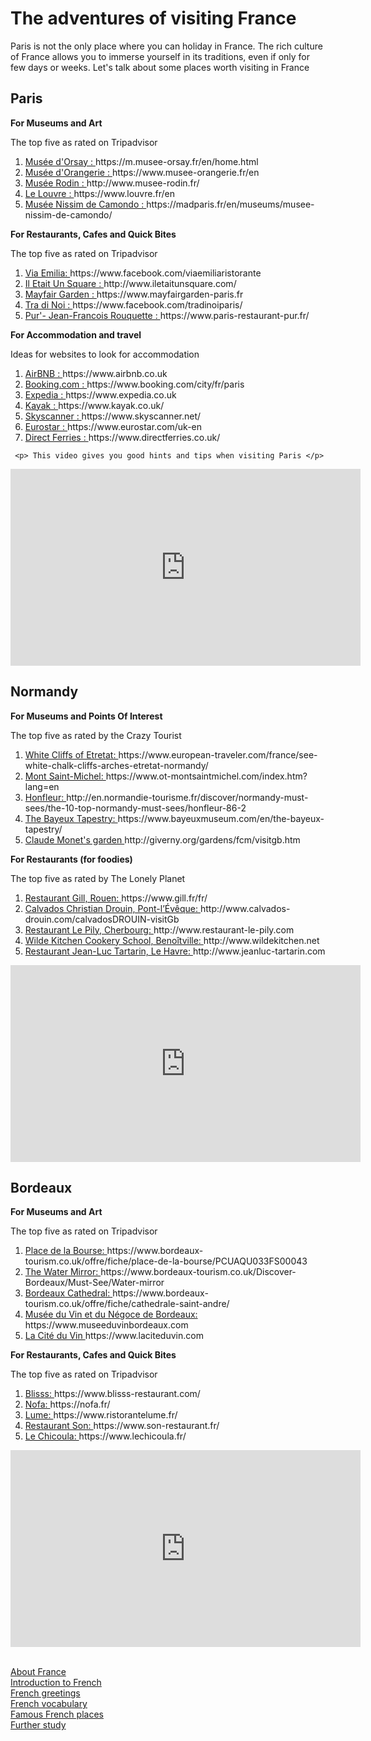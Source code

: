 <h1> The adventures of visiting France </h1>
<body>
<p> Paris is not the only place where you can holiday in France. The rich culture of France allows you to immerse yourself in its traditions, even if only for few days or weeks. Let's talk about some places worth visiting in France </p>

<h2> Paris </h2>
<p> <strong> For Museums and Art </strong> </p>
<p> The top five as rated on Tripadvisor </p>
  <p> <ol> <li> <a href="https://m.musee-orsay.fr/en/home.html"> Musée d'Orsay : </a>  https://m.musee-orsay.fr/en/home.html </li> 
  <li> <a href="https://www.musee-orangerie.fr/en" > Musée d'Orangerie : </a> https://www.musee-orangerie.fr/en </li>
  <li> <a href="http://www.musee-rodin.fr/"> Musée Rodin : </a> http://www.musee-rodin.fr/ </li>
  <li> <a href="https://www.louvre.fr/en"> Le Louvre : </a> https://www.louvre.fr/en </li>
  <li> <a href="https://madparis.fr/en/museums/musee-nissim-de-camondo/" > Musée Nissim de Camondo : </a>  https://madparis.fr/en/museums/musee-nissim-de-camondo/ </li> 
</ol> </p>
 <p> <strong> For Restaurants, Cafes and Quick Bites </strong> </p>
 <p>  The top five as rated on Tripadvisor </p>
 <p> <ol> <li> <a href="https://www.facebook.com/viaemiliaristorante?utm_source=tripadvisor&utm_medium=referral"> Via Emilia:                     </a> https://www.facebook.com/viaemiliaristorante </li>
    <li> <a href="http://www.iletaitunsquare.com/" > Il Etait Un Square : </a> http://www.iletaitunsquare.com/ </li>
    <li> <a href="https://www.mayfairgarden-paris.fr/?utm_source=tripadvisor&utm_medium=referral" > Mayfair Garden : </a> https://www.mayfairgarden-paris.fr </li>
   <li> <a href="https://www.facebook.com/tradinoiparis/" > Tra di Noi : </a> https://www.facebook.com/tradinoiparis/ </li>
   <li> <a href="https://www.paris-restaurant-pur.fr/" > Pur'- Jean-Francois Rouquette : </a> https://www.paris-restaurant-pur.fr/ </li> 

</ol>
 
   <p> <strong> For Accommodation and travel </strong> </p>
<p>  Ideas for websites to look for accommodation </p>
  <p> <ol> <li> <a href="https://www.airbnb.co.uk/" > AirBNB : </a> https://www.airbnb.co.uk </li>
<li> <a href="https://www.booking.com/city/fr/paris.en-gb.html"> Booking.com : </a> https://www.booking.com/city/fr/paris </li> 
<li> <a href="https://www.expedia.co.uk/" > Expedia : </a>  https://www.expedia.co.uk </li> 
 <li> <a href="https://www.kayak.co.uk/" > Kayak : </a> https://www.kayak.co.uk/ </li>
  <li> <a href="https://www.skyscanner.net/" > Skyscanner : </a> https://www.skyscanner.net/ </li>
  <li> <a href="https://www.eurostar.com/uk-en" > Eurostar : </a> https://www.eurostar.com/uk-en </li>  
 <li> <a href="https://www.directferries.co.uk/" > Direct Ferries : </a> https://www.directferries.co.uk/ </li> 
</ol> </p>
 
     <p> This video gives you good hints and tips when visiting Paris </p>
<iframe width="560" height="315" src="https://www.youtube.com/embed/qUiaR-bZEY4" frameborder="0" allow="accelerometer; autoplay; encrypted-media; gyroscope; picture-in-picture" allowfullscreen></iframe>
     
<h2> Normandy </h2>
<p> <strong> For Museums and Points Of Interest </strong> </p>
<p> The top five as rated by the Crazy Tourist </p>
<p> <ol> <li> <a href="https://www.european-traveler.com/france/see-white-chalk-cliffs-arches-etretat-normandy/"> White Cliffs of Etretat: </a> https://www.european-traveler.com/france/see-white-chalk-cliffs-arches-etretat-normandy/ </li> 
 <li> <a href="https://www.ot-montsaintmichel.com/index.htm?lang=en" > Mont Saint-Michel: </a> https://www.ot-montsaintmichel.com/index.htm?lang=en </li> 
      <li> <a href="http://en.normandie-tourisme.fr/discover/normandy-must-sees/the-10-top-normandy-must-sees/honfleur-86-2.html" > Honfleur: </a> http://en.normandie-tourisme.fr/discover/normandy-must-sees/the-10-top-normandy-must-sees/honfleur-86-2 </li> 
       <li> <a href="https://www.bayeuxmuseum.com/en/the-bayeux-tapestry/"> The Bayeux Tapestry: </a> https://www.bayeuxmuseum.com/en/the-bayeux-tapestry/ </li>
  <li> <a href="http://giverny.org/gardens/fcm/visitgb.htm" > Claude Monet's garden </a> http://giverny.org/gardens/fcm/visitgb.htm </li> 

</ol> </p>
  
 <p> <strong> For Restaurants (for foodies) </strong> </p>
 
<p>  The top five as rated by The Lonely Planet </p>

  <p> <ol> <li> <a href="https://www.gill.fr/fr"> Restaurant Gill, Rouen: </a> https://www.gill.fr/fr/ </li> 
<li> <a href="http://www.calvados-drouin.com/calvadosDROUIN-visitGb.html"> Calvados Christian Drouin, Pont-l’Évêque: </a> http://www.calvados-drouin.com/calvadosDROUIN-visitGb </li> 
<li> <a href="http://www.restaurant-le-pily.com/"> Restaurant Le Pily, Cherbourg: </a> http://www.restaurant-le-pily.com </li> 
       <li> <a href="http://www.wildekitchen.net/" > Wilde Kitchen Cookery School, Benoîtville: </a> http://www.wildekitchen.net </li> 
         <li> <a href="http://www.jeanluc-tartarin.com/">  Restaurant Jean-Luc Tartarin, Le Havre: </a> http://www.jeanluc-tartarin.com  </li> </ol> </p>
 <p> <iframe width="560" height="315" src="https://www.youtube.com/embed/BQIAACZzJlA" frameborder="0" allow="accelerometer; autoplay; encrypted-media; gyroscope; picture-in-picture" allowfullscreen></iframe> </p>
 
<h2> Bordeaux </h2>

<p> <strong> For Museums and Art </strong> </p>

<p> The top five as rated on Tripadvisor </p>

<p> <ol> <li> <a href="https://www.bordeaux-tourism.co.uk/offre/fiche/place-de-la-bourse/PCUAQU033FS00043l" > Place de la Bourse: </a> https://www.bordeaux-tourism.co.uk/offre/fiche/place-de-la-bourse/PCUAQU033FS00043 </li>
<li> <a href="https://www.bordeaux-tourism.co.uk/Discover-Bordeaux/Must-See/Water-mirror" > The Water Mirror: </a> https://www.bordeaux-tourism.co.uk/Discover-Bordeaux/Must-See/Water-mirror </li> 
        <li> <a href="https://www.bordeaux-tourism.co.uk/offre/fiche/cathedrale-saint-andre/PCUAQU033FS0002B" > Bordeaux Cathedral: </a> https://www.bordeaux-tourism.co.uk/offre/fiche/cathedrale-saint-andre/ </li> 
            <li> <a href="https://www.museeduvinbordeaux.com/" >Musée du Vin et du Négoce de Bordeaux: </a> https://www.museeduvinbordeaux.com </li> 
    <li> <a href="https://www.laciteduvin.com/en" > La Cité du Vin </a> https://www.laciteduvin.com </li> 

</ol> </p>
                   
 <p> <strong> For Restaurants, Cafes and Quick Bites </strong> </p>
<p>  The top five as rated on Tripadvisor 
<p> <ol> <li> <a href="https://www.blisss-restaurant.com/?utm_source=tripadvisor&utm_medium=referral"> Blisss: </a> https://www.blisss-restaurant.com/ </li> 
<li> <a href="https://nofa.fr/"> Nofa: </a> https://nofa.fr/ </li>
 <li> <a href="https://www.ristorantelume.fr/"> Lume: </a> https://www.ristorantelume.fr/ </li> 
  <li> <a href="https://www.son-restaurant.fr/"> Restaurant Son: </a> https://www.son-restaurant.fr/ </li>
 <li> <a href="https://www.lechicoula.fr/"> Le Chicoula: </a> https://www.lechicoula.fr/ </li> </ol> </p>

<p> <iframe width="560" height="315" src="https://www.youtube.com/embed/1hcQOXYPejA" frameborder="0" allow="accelerometer; autoplay; encrypted-media; gyroscope; picture-in-picture" allowfullscreen></iframe> </p>

 <body> <br>
  <a  href="https://georginah2.github.io/SML5202-final-Hutt/page2.html" > About France </a> <br>
  <a  href="https://georginah2.github.io/SML5202-final-Hutt/page3.html" > Introduction to French  </a>  <br>
   <a  href="https://georginah2.github.io/SML5202-final-Hutt/page4.html" > French greetings </a>  <br>
  <a  href="https://georginah2.github.io/SML5202-final-Hutt/page5.html" > French vocabulary </a>  <br>
 <a  href="https://georginah2.github.io/SML5202-final-Hutt/page6.html" > Famous French places  </a> <br>
  <a  href= "https://georginah2.github.io/SML5202-final-Hutt/page7.html"> Further study </a>
 </body>

